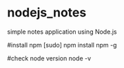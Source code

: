 # nodejs_notes
simple notes application using Node.js

#install npm
[sudo] npm install npm -g

#check node version
node -v
